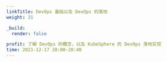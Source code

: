 ```yaml
---
linkTitle: DevOps 基础以及 DevOps 的落地
weight: 31

_build:
  render: false

profit: 了解 DevOps 的概念，以及 KubeSphere 的 DevOps 落地实现
time: 2021-12-17 20:00-20:40
---
```

